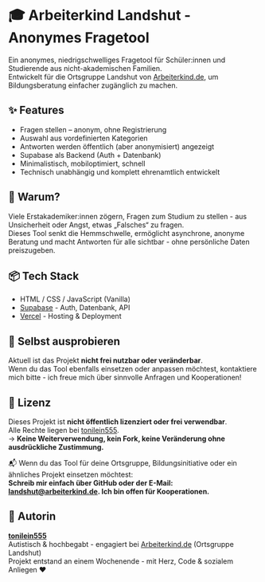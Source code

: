 # 🎓 Arbeiterkind Landshut - Anonymes Fragetool

Ein anonymes, niedrigschwelliges Fragetool für Schüler:innen und Studierende aus nicht-akademischen Familien.  
Entwickelt für die Ortsgruppe Landshut von [Arbeiterkind.de](https://arbeiterkind.de), um Bildungsberatung einfacher zugänglich zu machen.

## ✨ Features

- Fragen stellen – anonym, ohne Registrierung
- Auswahl aus vordefinierten Kategorien
- Antworten werden öffentlich (aber anonymisiert) angezeigt
- Supabase als Backend (Auth + Datenbank)
- Minimalistisch, mobiloptimiert, schnell
- Technisch unabhängig und komplett ehrenamtlich entwickelt

## 🧠 Warum?

Viele Erstakademiker:innen zögern, Fragen zum Studium zu stellen - aus Unsicherheit oder Angst, etwas „Falsches“ zu fragen.  
Dieses Tool senkt die Hemmschwelle, ermöglicht asynchrone, anonyme Beratung und macht Antworten für alle sichtbar - ohne persönliche Daten preiszugeben.

## 📦 Tech Stack

- HTML / CSS / JavaScript (Vanilla)
- [Supabase](https://supabase.com) - Auth, Datenbank, API
- [Vercel](https://vercel.com) - Hosting & Deployment

## 🚀 Selbst ausprobieren

Aktuell ist das Projekt **nicht frei nutzbar oder veränderbar**.  
Wenn du das Tool ebenfalls einsetzen oder anpassen möchtest, kontaktiere mich bitte - ich freue mich über sinnvolle Anfragen und Kooperationen!

## 📄 Lizenz

Dieses Projekt ist **nicht öffentlich lizenziert oder frei verwendbar**.  
Alle Rechte liegen bei [tonilein555](https://github.com/tonilein555).  
→ **Keine Weiterverwendung, kein Fork, keine Veränderung ohne ausdrückliche Zustimmung.**

📬 Wenn du das Tool für deine Ortsgruppe, Bildungsinitiative oder ein ähnliches Projekt einsetzen möchtest:  
**Schreib mir einfach über GitHub oder der E-Mail: landshut@arbeiterkind.de. Ich bin offen für Kooperationen.**

## 👤 Autorin

**[tonilein555](https://github.com/tonilein555)**  
Autistisch & hochbegabt - engagiert bei [Arbeiterkind.de](https://arbeiterkind.de) (Ortsgruppe Landshut)  
Projekt entstand an einem Wochenende - mit Herz, Code & sozialem Anliegen ❤️
